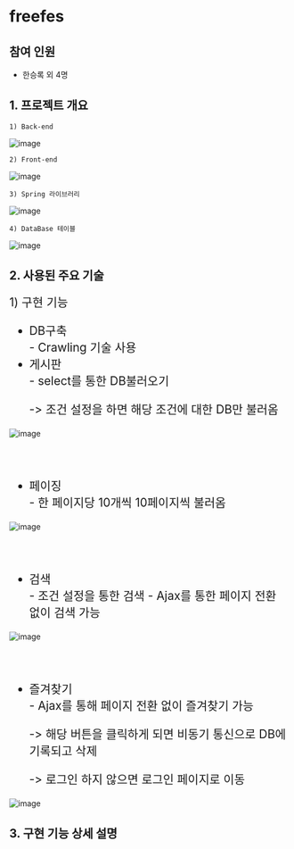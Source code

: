 # freefes

## 참여 인원
  - 한승록 외 4명

## 1. 프로젝트 개요
    1) Back-end
![image](https://github.com/shl2587/teamFreefes/assets/127282898/320cf1c6-8faf-4e45-832b-bd64bfc1c20b)

    2) Front-end
![image](https://github.com/shl2587/teamFreefes/assets/127282898/a81423f9-36ed-438d-ae19-734d36a3e846)

    3) Spring 라이브러리
![image](https://github.com/shl2587/teamFreefes/assets/127282898/a95a3234-98a6-4723-8a1f-34248707b56a)

    4) DataBase 테이블
![image](https://github.com/shl2587/teamFreefes/assets/127282898/6b21a9d1-8ed2-4157-b6a2-b2955e688a25)

    
## 2. 사용된 주요 기술
<div style="font-size:1.5em">
    1) 구현 기능 </p>
<ul>
    <li>DB구축</li>
        - Crawling 기술 사용
    <li>게시판</li>
        - select를 통한 DB불러오기</p>
          -> 조건 설정을 하면 해당 조건에 대한 DB만 불러옴
</ul>
</div>

![image](https://github.com/shl2587/teamFreefes/assets/127282898/bdf0aa76-517f-4823-b893-6e55677c9a37)

<br><br>

<div style="font-size:1.5em">
<ul>
    <li>페이징</li>
        - 한 페이지당 10개씩 10페이지씩 불러옴
</ul>
</div>

![image](https://github.com/shl2587/teamFreefes/assets/127282898/be2b4ad5-7693-4fcd-bee9-87bc882ec576)

<br><br>

<div style="font-size:1.5em">
<ul>
    <li>검색</li>
        - 조건 설정을 통한 검색
        - Ajax를 통한 페이지 전환 없이 검색 가능
</ul>
</div>

![image](https://github.com/shl2587/teamFreefes/assets/127282898/c9ba93ab-dfc8-45de-b172-f4d90afc0c9b)

<br><br>

<div style="font-size:1.5em">
<ul>
    <li>즐겨찾기</li>
        - Ajax를 통해 페이지 전환 없이 즐겨찾기 가능</p>
          -> 해당 버튼을 클릭하게 되면 비동기 통신으로 DB에 기록되고 삭제</p>
          -> 로그인 하지 않으면 로그인 페이지로 이동</p>
</ul>
</div>

![image](https://github.com/shl2587/teamFreefes/assets/127282898/65be7f10-d916-4cf9-996c-b9eb8b8cb16a)



## 3. 구현 기능 상세 설명
    
